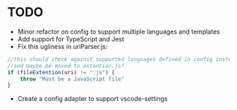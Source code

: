 # TODO
* Minor refactor on config to support multiple languages and templates
* Add support for TypeScript and Jest
* Fix this ugliness in uriParser.js:
```js
//this should check against supported languages defined in config instead,
//and maybe be moved to extention.js?
if (fileExtention(uri) != ".js") {
    throw "Must be a JavaScript file"
}
```
* Create a config adapter to support vscode-settings 